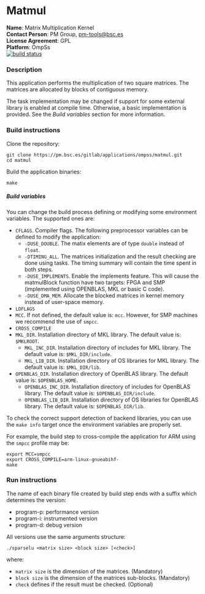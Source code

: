 # Matmul

**Name**: Matrix Multiplication Kernel  
**Contact Person**: PM Group, pm-tools@bsc.es  
**License Agreement**: GPL  
**Platform**: OmpSs  
[![build status](https://pm.bsc.es/gitlab/applications/ompss/matmul/badges/master/build.svg)](https://pm.bsc.es/gitlab/applications/ompss/matmul/commits/master)


### Description
This application performs the multiplication of two square matrices. The matrices are allocated by blocks of contiguous memory.

The task implementation may be changed if support for some external library is enabled at compile time. Otherwise, a basic implementation is provided. See the *Build variables* section for more information.

### Build instructions
Clone the repository:
```
git clone https://pm.bsc.es/gitlab/applications/ompss/matmul.git
cd matmul
```

Build the application binaries:
```
make
```
##### Build variables
You can change the build process defining or modifying some environment variables.
The supported ones are:
  - `CFLAGS`. Compiler flags. The following preprocessor variables can be defined to modify the application:
    - `-DUSE_DOUBLE`. The matix elements are of type `double` instead of `float`.
    - `-DTIMING_ALL`. The matrices initialization and the result checking are done using tasks. The timing summary will contain the time spent in both steps.
    - `-DUSE_IMPLEMENTS`. Enable the implements feature. This will cause the matmulBlock function have two targets: FPGA and SMP (implemented using OPENBLAS, MKL or basic C code).
    - `-DUSE_DMA_MEM`. Allocate the blocked matrices in kernel memory instead of user-space memory.
  - `LDFLAGS`
  - `MCC`. If not defined, the default value is: `mcc`. However, for SMP machines we recommend the use of `smpcc`.
  - `CROSS_COMPILE`
  - `MKL_DIR`. Installation directory of MKL library. The default value is: `$MKLROOT`.
    - `MKL_INC_DIR`. Installation directory of includes for MKL library. The default value is: `$MKL_DIR/include`.
    - `MKL_LIB_DIR`. Installation directory of OS libraries for MKL library. The default value is: `$MKL_DIR/lib`.
  - `OPENBLAS_DIR`. Installation directory of OpenBLAS library. The default value is: `$OPENBLAS_HOME`.
    - `OPENBLAS_INC_DIR`. Installation directory of includes for OpenBLAS library. The default value is: `$OPENBLAS_DIR/include`.
    - `OPENBLAS_LIB_DIR`. Installation directory of OS libraries for OpenBLAS library. The default value is: `$OPENBLAS_DIR/lib`.

To check the correct support detection of backend libraries, you can use the `make info` target once the environment variables are properly set.

For example, the build step to cross-compile the application for ARM using the `smpcc` profile may be:
```
export MCC=smpcc
export CROSS_COMPILE=arm-linux-gnueabihf-
make
```

### Run instructions
The name of each binary file created by build step ends with a suffix which determines the version:
 - program-p: performance version
 - program-i: instrumented version
 - program-d: debug version

All versions use the same arguments structure:
```
./sparselu <matrix size> <block size> [<check>]
```
where:
 - `matrix size` is the dimension of the matrices. (Mandatory)
 - `block size` is the dimension of the matrices sub-blocks. (Mandatory)
 - `check` defines if the result must be checked. (Optional)
